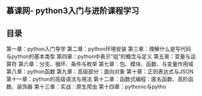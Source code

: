 
## 慕课网- python3入门与进阶课程学习

## 目录

第一章：python入门导学
第二章：python环境安装
第三章：理解什么是写代码与python的基本类型
第四章：python中表示”组“的概念与定义
第五章：变量与运算符
第六章：分支、循环、条件与枚举
第七章：包、模块、函数、与变量作用域
第八章：python函数
第九章：高级部分：面向对象
第十章：正则表达式与JSON
第十一章：python的高级语法与用法
第十二章：函数式编程：匿名函数、高阶函数、装饰器
第十三章：实战：原生爬虫
第十四章：pythonic与pytho
